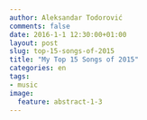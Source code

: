 ```yaml
---
author: Aleksandar Todorović
comments: false
date: 2016-1-1 12:30:00+01:00
layout: post
slug: top-15-songs-of-2015
title: "My Top 15 Songs of 2015"
categories: en
tags:
- music
image:
  feature: abstract-1-3
---
```

<!-- computer-friendly playlist -->
<div itemscope itemtype="https://schema.org/MusicPlaylist" style="display: none;">
  <span itemprop="name">r3bl.me: Top 15 of 2015</span>
  <meta itemprop="numTracks" content="15"/>
  <meta itemprop="genre" content="electronic"/>
  <div itemprop="track" itemscope itemtype="https://schema.org/MusicRecording">
      <span itemprop="name">Some Minds (feat. Andrew Wyatt)</span>
      <span itemprop="byArtist">Flume</span>
      <span itemprop="url">https://www.youtube-nocookie.com/embed/IfLqsNRkBIo</span>
  </div>
  <div itemprop="track" itemscope itemtype="https://schema.org/MusicRecording">
      <span itemprop="name">Firestone</span>
      <span itemprop="byArtist">Kygo</span>
      <span itemprop="url">https://www.youtube-nocookie.com/embed/9Sc-ir2UwGU</span>
  </div>
  <div itemprop="track" itemscope itemtype="https://schema.org/MusicRecording">
      <span itemprop="name">How Deep is Your Love</span>
      <span itemprop="byArtist">Calvin Harris, Disciples</span>
      <span itemprop="url">https://www.youtube-nocookie.com/embed/EgqUJOudrcM</span>
  </div>
  <div itemprop="track" itemscope itemtype="https://schema.org/MusicRecording">
      <span itemprop="name">Where Are Ü Now (feat. Justin Bieber)</span>
      <span itemprop="byArtist">Jack Ü (Skrillex and Diplo)</span>
      <span itemprop="url">https://www.youtube-nocookie.com/embed/nntGTK2Fhb0</span>
  </div>
  <div itemprop="track" itemscope itemtype="https://schema.org/MusicRecording">
      <span itemprop="name">Red Lips (Skrillex Remix)</span>
      <span itemprop="byArtist">GTA</span>
      <span itemprop="url">https://www.youtube-nocookie.com/embed/6JECDSFWosY</span>
  </div>
  <div itemprop="track" itemscope itemtype="https://schema.org/MusicRecording">
      <span itemprop="name">Melody</span>
      <span itemprop="byArtist">Oliver Heldens</span>
      <span itemprop="url">https://www.youtube-nocookie.com/embed/VMnPX3GeyEM</span>
  </div>
  <div itemprop="track" itemscope itemtype="https://schema.org/MusicRecording">
      <span itemprop="name">Intoxicated</span>
      <span itemprop="byArtist">Martin Solveig & GTA</span>
      <span itemprop="url">https://www.youtube-nocookie.com/embed/94Rq2TX0wj4</span>
  </div>
  <div itemprop="track" itemscope itemtype="https://schema.org/MusicRecording">
      <span itemprop="name">After Life (feat. Stacy Barthe)</span>
      <span itemprop="byArtist">Tchami</span>
      <span itemprop="url">https://www.youtube-nocookie.com/embed/EFS3T321VUY</span>
  </div>
  <div itemprop="track" itemscope itemtype="https://schema.org/MusicRecording">
      <span itemprop="name">California (Chris Lake & Matroda Remix)</span>
      <span itemprop="byArtist">SNBRN feat. Kaleena Zanders</span>
      <span itemprop="url">https://www.youtube-nocookie.com/embed/xMZbxqYJAN4</span>
  </div>
  <div itemprop="track" itemscope itemtype="https://schema.org/MusicRecording">
      <span itemprop="name">Sound & Color</span>
      <span itemprop="byArtist">Alabama Shakes</span>
      <span itemprop="url">https://www.youtube-nocookie.com/embed/faG8RiaANek</span>
  </div>
  <div itemprop="track" itemscope itemtype="https://schema.org/MusicRecording">
      <span itemprop="name">Trap Queen</span>
      <span itemprop="byArtist">Fetty Wap</span>
      <span itemprop="url">https://www.youtube-nocookie.com/embed/i_kF4zLNKio</span>
  </div>
  <div itemprop="track" itemscope itemtype="https://schema.org/MusicRecording">
      <span itemprop="name">Sexual Healing (SNBRN Remix)</span>
      <span itemprop="byArtist">Marvin Gaye</span>
      <span itemprop="url">https://www.youtube-nocookie.com/embed/Au2V7GW25vk</span>
  </div>
  <div itemprop="track" itemscope itemtype="https://schema.org/MusicRecording">
      <span itemprop="name">Dancing (Again!) (feat. Tiga vs. Audion)</span>
      <span itemprop="byArtist">Eats Everything</span>
      <span itemprop="url">https://www.youtube-nocookie.com/embed/LNHmwTA9G3M</span>
  </div>
  <div itemprop="track" itemscope itemtype="https://schema.org/MusicRecording">
      <span itemprop="name">Automatic (feat. AlunaGeorge)</span>
      <span itemprop="byArtist">ZHU</span>
      <span itemprop="url">https://www.youtube-nocookie.com/embed/Fh9afpUYVHI</span>
  </div>
  <div itemprop="track" itemscope itemtype="https://schema.org/MusicRecording">
      <span itemprop="name">Touch Me</span>
      <span itemprop="byArtist">Croatia Squad</span>
      <span itemprop="url">https://www.youtube-nocookie.com/embed/yhUP3ThH0_U</span>
</div>

<!-- human-friendly playlist -->

Here's a quick post with the list of songs I have listened to the most in 2015. This list is also available as a [Spotify playlist](https://open.spotify.com/user/r3bl/playlist/7cMGgGujIouhb1WX8iu7TW).

## 1. Flume - Some Minds (feat. Andrew Wyatt)

<iframe width="560" height="315" src="https://www.youtube-nocookie.com/embed/IfLqsNRkBIo" frameborder="0" allowfullscreen></iframe>

## 2. Kygo - Firestone

<iframe width="560" height="315" src="https://www.youtube-nocookie.com/embed/9Sc-ir2UwGU" frameborder="0" allowfullscreen></iframe>

## 3. Calvin Harris, Disciples - How Deep is Your Love

<iframe width="560" height="315" src="https://www.youtube-nocookie.com/embed/EgqUJOudrcM" frameborder="0" allowfullscreen></iframe>

## 4. Skrillex and Diplo - Where Are Ü Now (feat. Justin Bieber)

<iframe width="560" height="315" src="https://www.youtube-nocookie.com/embed/nntGTK2Fhb0" frameborder="0" allowfullscreen></iframe>

## 5. GTA - Red Lips (Skrillex Remix)

<iframe width="560" height="315" src="https://www.youtube-nocookie.com/embed/6JECDSFWosY" frameborder="0" allowfullscreen></iframe>

## 6. Oliver Heldens - Melody

<iframe width="560" height="315" src="https://www.youtube-nocookie.com/embed/VMnPX3GeyEM" frameborder="0" allowfullscreen></iframe>

## 7. Martin Solveig & GTA - Intoxicated

<iframe width="560" height="315" src="https://www.youtube-nocookie.com/embed/94Rq2TX0wj4" frameborder="0" allowfullscreen></iframe>

## 8. Tchami - After life

<iframe width="560" height="315" src="https://www.youtube-nocookie.com/embed/EFS3T321VUY" frameborder="0" allowfullscreen></iframe>

## 9. SNBRN feat. Kaleena Zanders - California (Chris Lake & Matroda Remix)

<iframe width="560" height="315" src="https://www.youtube-nocookie.com/embed/xMZbxqYJAN4" frameborder="0" allowfullscreen></iframe>

## 10. Alabama Shakes - Sound & Color

<iframe width="560" height="315" src="https://www.youtube-nocookie.com/embed/faG8RiaANek" frameborder="0" allowfullscreen></iframe>

## 11. Fetty Wap - Trap Queen

<iframe width="560" height="315" src="https://www.youtube-nocookie.com/embed/i_kF4zLNKio" frameborder="0" allowfullscreen></iframe>

## 12. Marvin Gaye - Sexual Healing (SNBRN Remix)

<iframe width="560" height="315" src="https://www.youtube-nocookie.com/embed/Au2V7GW25vk" frameborder="0" allowfullscreen></iframe>

## 13. Eats Everything feat. Tiga vs Audion - Dancing (Again!)

<iframe width="560" height="315" src="https://www.youtube-nocookie.com/embed/LNHmwTA9G3M" frameborder="0" allowfullscreen></iframe>

## 14. ZHU x AlunaGeorge - Automatic

<iframe width="560" height="315" src="https://www.youtube-nocookie.com/embed/Fh9afpUYVHI" frameborder="0" allowfullscreen></iframe>

## 15. Croatia Squad - Touch Me

<iframe width="560" height="315" src="https://www.youtube-nocookie.com/embed/yhUP3ThH0_U" frameborder="0" allowfullscreen></iframe>
